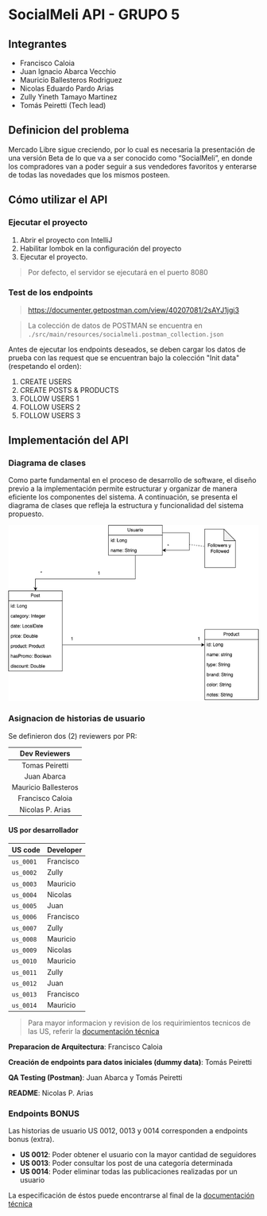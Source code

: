 # SocialMeli API - GRUPO 5

## Integrantes
- Francisco Caloia
- Juan Ignacio Abarca Vecchio
- Mauricio Ballesteros Rodriguez
- Nicolas Eduardo Pardo Arias
- Zully Yineth Tamayo Martinez
- Tomás Peiretti (Tech lead)

## Definicion del problema
Mercado Libre sigue creciendo, por lo cual es necesaria la presentación de una versión Beta de lo que va a ser conocido como “SocialMeli”, en donde los compradores van a poder seguir a sus vendedores favoritos y enterarse de todas las novedades que los mismos posteen.

## Cómo utilizar el API

### Ejecutar el proyecto
1. Abrir el proyecto con IntelliJ
2. Habilitar lombok en la configuración del proyecto
3. Ejecutar el proyecto.
> Por defecto, el servidor se ejecutará en el puerto 8080

### Test de los endpoints
> https://documenter.getpostman.com/view/40207081/2sAYJ1jgi3

> La colección de datos de POSTMAN se encuentra en `./src/main/resources/socialmeli.postman_collection.json`

Antes de ejecutar los endpoints deseados, se deben cargar los datos de prueba con las request que se encuentran bajo la colección "Init data" (respetando el orden):
1. CREATE USERS
2. CREATE POSTS & PRODUCTS
3. FOLLOW USERS 1
4. FOLLOW USERS 2 
5. FOLLOW USERS 3 

## Implementación del API

### Diagrama de clases

Como parte fundamental en el proceso de desarrollo de software, el diseño previo a la implementación permite estructurar y organizar de manera eficiente los componentes del sistema. A continuación, se presenta el diagrama de clases que refleja la estructura y funcionalidad del sistema propuesto.

![Diagrama de clases](./docs/sprint1-model.png)

### Asignacion de historias de usuario

Se definieron dos (2) reviewers por PR:

|     Dev Reviewers    |
|:--------------------:|
| Tomas Peiretti       |
| Juan Abarca          |
| Mauricio Ballesteros |
| Francisco Caloia     |
| Nicolas P. Arias     |

#### US por desarrollador

| US code      | Developer |
|:-------------|:----------|
| `us_0001`    | Francisco |
| `us_0002`    | Zully     |
| `us_0003`    | Mauricio  |
| `us_0004`    | Nicolas   |
| `us_0005`    | Juan      |
| `us_0006`    | Francisco |
| `us_0007`    | Zully     |
| `us_0008`    | Mauricio  |
| `us_0009`    | Nicolas   |
| `us_0010`    | Mauricio  |
| `us_0011`    | Zully     |
| `us_0012`    | Juan      |
| `us_0013`    | Francisco |
| `us_0014`    | Mauricio  |

> Para mayor informacion y revision de los requirimientos tecnicos de las US, referir la [documentación técnica](./docs/doc-tecnica.pdf)

**Preparacion de Arquitectura**: Francisco Caloia

**Creación de endpoints para datos iniciales (dummy data)**: Tomás Peiretti 

**QA Testing (Postman)**: Juan Abarca y Tomás Peiretti

**README**: Nicolas P. Arias

### Endpoints BONUS
Las historias de usuario US 0012, 0013 y 0014 corresponden a endpoints bonus (extra).

- **US 0012**: Poder obtener el usuario con la mayor cantidad de seguidores
- **US 0013**: Poder consultar los post de una categoría determinada
- **US 0014**: Poder eliminar todas las publicaciones realizadas por un usuario

La especificación de éstos puede encontrarse al final de la [documentación técnica](./docs/doc-tecnica.pdf)